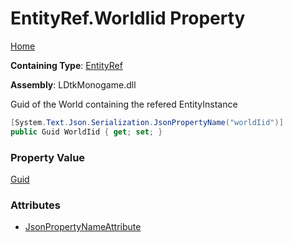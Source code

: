 # EntityRef\.WorldIid Property

[Home](../../../README.md)

**Containing Type**: [EntityRef](../README.md)

**Assembly**: LDtkMonogame\.dll

  
Guid of the World containing the refered EntityInstance

```csharp
[System.Text.Json.Serialization.JsonPropertyName("worldIid")]
public Guid WorldIid { get; set; }
```

### Property Value

[Guid](https://docs.microsoft.com/en-us/dotnet/api/system.guid)

### Attributes

* [JsonPropertyNameAttribute](https://docs.microsoft.com/en-us/dotnet/api/system.text.json.serialization.jsonpropertynameattribute)

